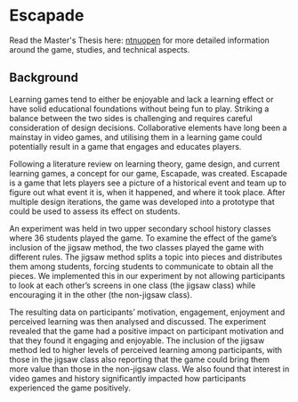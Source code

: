 # Escapade
Read the Master's Thesis here: [ntnuopen](https://ntnuopen.ntnu.no/ntnu-xmlui/handle/11250/3024672) for more detailed information around the game, studies, and technical aspects.

## Background

Learning games tend to either be enjoyable and lack a learning effect or have solid educational foundations without being fun to play. Striking a balance between the two sides is challenging and requires careful consideration of design decisions. Collaborative elements have long been
a mainstay in video games, and utilising them in a learning game could potentially result in a game that engages and educates players.

Following a literature review on learning theory, game design, and current learning games, a concept for our game, Escapade, was created. Escapade is a game that lets players see a picture of a historical event and team up to figure out what event it is, when it happened, and where
it took place. After multiple design iterations, the game was developed into a prototype that could be used to assess its effect on students.

An experiment was held in two upper secondary school history classes where 36 students played the game. To examine the effect of the game’s inclusion of the jigsaw method, the two classes played the game with different rules. The jigsaw method splits a topic into pieces and distributes
them among students, forcing students to communicate to obtain all the pieces. We implemented this in our experiment by not allowing participants to look at each other’s screens in one class (the jigsaw class) while encouraging it in the other (the non-jigsaw class).

The resulting data on participants’ motivation, engagement, enjoyment and perceived learning was then analysed and discussed. The experiment revealed that the game had a positive impact on participant motivation and that they found it engaging and enjoyable. The inclusion of the
jigsaw method led to higher levels of perceived learning among participants, with those in the jigsaw class also reporting that the game could bring them more value than those in the non-jigsaw class. We also found that interest in video games and history significantly impacted how
participants experienced the game positively.
